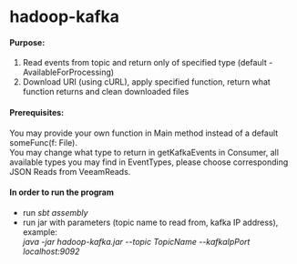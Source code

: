 # hadoop-kafka
#### Purpose:
1) Read events from topic and return only of specified type (default - AvailableForProcessing)
2) Download URI (using cURL), apply specified function, return what function returns and clean downloaded files

#### Prerequisites:
You may provide your own function in Main method instead of a default someFunc(f: File).  
You may change what type to return in getKafkaEvents in Consumer, all available types you may find in EventTypes, please choose corresponding JSON Reads from VeeamReads.

#### In order to run the program

- run *sbt assembly*
- run jar with parameters (topic name to read from, kafka IP address), example:  
*java -jar hadoop-kafka.jar --topic TopicName --kafkaIpPort localhost:9092*
